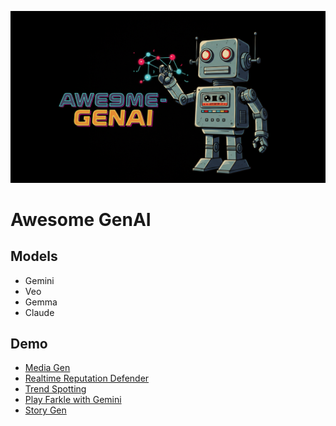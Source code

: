 
![Awesome GenAI](./index.png)

# Awesome GenAI

## Models
- Gemini
- Veo
- Gemma
- Claude

## Demo
- [Media Gen](./media-gen)
- [Realtime Reputation Defender](./reputation-defender)
- [Trend Spotting](./trend-spotting)
- [Play Farkle with Gemini](./farkle)
- [Story Gen](./story-gen)